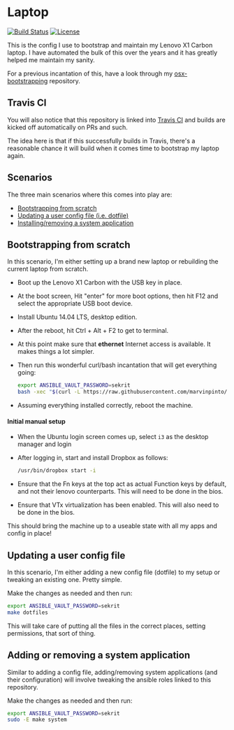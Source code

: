 # Laptop

[![Build Status](https://img.shields.io/travis/marvinpinto/laptop/master.svg?style=flat-square)](https://travis-ci.org/marvinpinto/laptop)
[![License](https://img.shields.io/badge/license-MIT-brightgreen.svg?style=flat-square)](LICENSE.txt)

This is the config I use to bootstrap and maintain my Lenovo X1 Carbon laptop.
I have automated the bulk of this over the years and it has greatly helped me
maintain my sanity.

For a previous incantation of this, have a look through my
[osx-bootstrapping](https://github.com/marvinpinto/osx-bootstrapping)
repository.


## Travis CI

You will also notice that this repository is linked into [Travis
CI](https://travis-ci.org/marvinpinto/laptop) and builds are kicked off
automatically on PRs and such.

The idea here is that if this successfully builds in Travis, there's a
reasonable chance it will build when it comes time to bootstrap my laptop
again.


## Scenarios

The three main scenarios where this comes into play are:

- [Bootstrapping from scratch](#bootstrapping-from-scratch)
- [Updating a user config file (i.e. dotfile)](#updating-a-user-config-file)
- [Installing/removing a system application](#Adding-or-removing-a-system-application)


## Bootstrapping from scratch

In this scenario, I'm either setting up a brand new laptop or rebuilding the
current laptop from scratch.

- Boot up the Lenovo X1 Carbon with the USB key in place.

- At the boot screen, Hit "enter" for more boot options, then hit F12 and
select the appropriate USB boot device.

- Install Ubuntu 14.04 LTS, desktop edition.

- After the reboot, hit Ctrl + Alt + F2 to get to terminal.

- At this point make sure that **ethernet** Internet access is available. It
makes things a lot simpler.

- Then run this wonderful curl/bash incantation that will get everything going:
  ```bash
  export ANSIBLE_VAULT_PASSWORD=sekrit
  bash -xec "$(curl -L https://raw.githubusercontent.com/marvinpinto/laptop/master/bootstrap.sh)"
  ```

- Assuming everything installed correctly, reboot the machine.

#### Initial manual setup

- When the Ubuntu login screen comes up, select `i3` as the desktop manager and
login

- After logging in, start and install Dropbox as follows:
  ```bash
  /usr/bin/dropbox start -i
  ```

- Ensure that the Fn keys at the top act as actual Function keys by default,
  and not their lenovo counterparts. This will need to be done in the bios.

- Ensure that VTx virtualization has been enabled. This will also need to be
  done in the bios.

This should bring the machine up to a useable state with all my apps and config
in place!


## Updating a user config file

In this scenario, I'm either adding a new config file (dotfile) to my setup or
tweaking an existing one. Pretty simple.

Make the changes as needed and then run:

```bash
export ANSIBLE_VAULT_PASSWORD=sekrit
make dotfiles
```

This will take care of putting all the files in the correct places, setting
permissions, that sort of thing.


## Adding or removing a system application

Similar to adding a config file, adding/removing system applications (and their
configuration) will involve tweaking the ansible roles linked to this
repository.

Make the changes as needed and then run:

```bash
export ANSIBLE_VAULT_PASSWORD=sekrit
sudo -E make system
```
